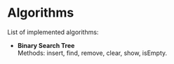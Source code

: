 # Algorithms

List of implemented algorithms:

* **Binary Search Tree**<br>
Methods: insert, find, remove, clear, show, isEmpty.
